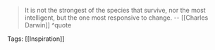 
>It is not the strongest of the species that survive, nor the most intelligent, but the one most responsive to change.
>-- [[Charles Darwin]] ^quote

Tags: [[Inspiration]]